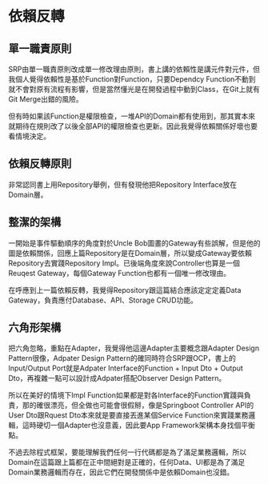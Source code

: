 # 依賴反轉

## 單一職責原則
SRP由單一職責原則改成單一修改理由原則，書上講的依賴性是講元件對元件，但我個人覺得依賴性是基於Function對Function，只要Dependcy Function不動到就不會對原有流程有影響，但是當然懂光是在開發過程中動到Class，在Git上就有Git Merge出錯的風險。

但有時如果該Function是權限檢查，一堆API的Domain都有使用到，那其實本來就期待在規則改了以後全部API的權限檢查也更新。因此我覺得依賴關係好壞也要看情境決定。

## 依賴反轉原則
非常認同書上用Repository舉例，但有發現他把Repository Interface放在Domain層。

## 整潔的架構
一開始是事件驅動順序的角度對於Uncle Bob圖畫的Gateway有些誤解，但是他的圖是依賴關係，回應上篇Repository是在Domain層，所以變成Gateway要依賴Repository去實踐Repository Impl。已後端角度來說Controller也算是一個Reuqest Gateway，每個Gateway Function也都有一個唯一修改理由。

在呼應到上一篇依賴反轉，我覺得Repository跟這篇結合應該定定定義Data Gateway，負責應付Database、API、Storage CRUD功能。

## 六角形架構
把六角忽略，重點在Adapter，我覺得他這邊Adapter主要概念跟Adapter Design Pattern很像，Adpater Design Pattern的確同時符合SRP跟OCP，書上的Input/Output Port就是Adpater Interface的Function + Input Dto + Output Dto，再複雜一點可以設計成Adpater搭配Observer Design Pattern。

所以在美好的情境下Impl Function如果都是對各Interface的Function實踐與負責，那的確很漂亮，但全做也可能會很假掰，像是Springboot Controller API的User Dto跟Rquest Dto本來就是要直接丟進某個Service Function來實踐業務邏輯，這時硬切一個Adapter也沒意義，因此要App Framework架構本身找個平衡點。

不過去除程式框架，要能理解我們任何一行代碼都是為了滿足業務邏輯，所以Domain在這篇跟上篇都在正中間絕對是正確的，任何Data、UI都是為了滿足Domain業務邏輯而存在，因此它們在開發關係中是依賴Domain也沒錯。